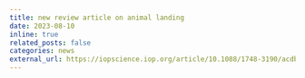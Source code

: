 ```yaml
---
title: new review article on animal landing
date: 2023-08-10
inline: true
related_posts: false
categories: news
external_url: https://iopscience.iop.org/article/10.1088/1748-3190/acdb1c
---
```


